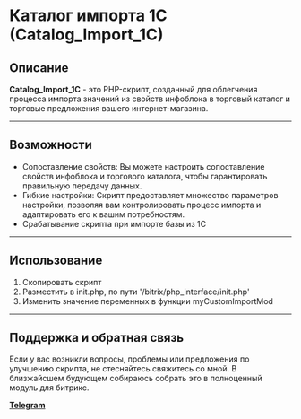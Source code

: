 <h1>Каталог импорта 1C (Catalog_Import_1C)</h1>
<h2>Описание</h2>
<p>
  <b>Catalog_Import_1C</b> - это PHP-скрипт, созданный для облегчения процесса импорта значений из свойств инфоблока в торговый каталог и торговые предложения вашего интернет-магазина.
</p>

<hr>

<h2>Возможности</h2>
<ul>
  <li>Сопоставление свойств: Вы можете настроить сопоставление свойств инфоблока и торгового каталога, чтобы гарантировать правильную передачу данных.</li>
  <li>Гибкие настройки: Скрипт предоставляет множество параметров настройки, позволяя вам контролировать процесс импорта и адаптировать его к вашим потребностям.</li>
  <li>Срабатывание скрипта при импорте базы из 1С</li>
</ul>

<hr>

<h2>Использование</h2>
<ol>
  <li>Скопировать скрипт</li>
  <li>Разместить в init.php, по пути '/bitrix/php_interface/init.php'</li>
  <li>Изменить значение переменных в функции myCustomImportMod</li>
</ol>

<hr>

<h2>Поддержка и обратная связь</h2>
<p>
  Если у вас возникли вопросы, проблемы или предложения по улучшению скрипта, не стесняйтесь свяжитесь со мной.
  В близжайсшем будующем собираюсь собрать это в полноценный модуль для битрикс.
</p>

<a href="https://t.me/nikitamalcev3"><b>Telegram</b></a>
